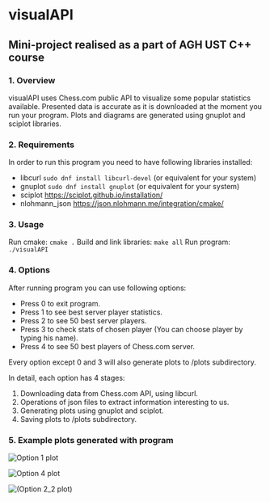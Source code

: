 # visualAPI

## Mini-project realised as a part of AGH UST C++ course

### 1. Overview

visualAPI uses Chess.com public API to visualize some popular statistics available.
Presented data is accurate as it is downloaded at the moment you run your program. 
Plots and diagrams are generated using gnuplot and sciplot libraries.

### 2. Requirements

In order to run this program you need to have following libraries installed:

- libcurl
```sudo dnf install libcurl-devel``` (or equivalent for your system)
- gnuplot
```sudo dnf install gnuplot``` (or equivalent for your system)
- sciplot
  https://sciplot.github.io/installation/
- nlohmann_json https://json.nlohmann.me/integration/cmake/

### 3. Usage

Run cmake: ```cmake .```
Build and link libraries: ```make all```
Run program: ```./visualAPI```

### 4. Options

After running program you can use following options:

- Press 0 to exit program.
- Press 1 to see best server player statistics.
- Press 2 to see 50 best server players.
- Press 3 to check stats of chosen player (You can choose player by typing his name).
- Press 4 to see 50 best players of Chess.com server.

Every option except 0 and 3 will also generate plots to /plots subdirectory.

In detail, each option has 4 stages:

1. Downloading data from Chess.com API, using libcurl.
2. Operations of json files to extract information interesting to us.
3. Generating plots using gnuplot and sciplot.
4. Saving plots to /plots subdirectory.

### 5. Example plots generated with program

![Option 1 plot](ttttt/plot1.png)

![Option 4 plot](ttttt/plot4.png)

![(Option 2_2 plot)](ttttt/plot2_2.png)
